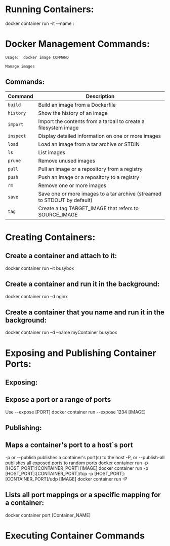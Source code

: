 # Running Containers:

docker container run -it --name <NAME> <IMAGE>:<TAG>


# Docker Management Commands: 

`Usage:  docker image COMMAND`

`Manage images`

## Commands:

 | Command     | Description
 | ----------- | ------------------------------------------------------------------------------|		
 | `build`     |  Build an image from a Dockerfile                                             |
 |  `history`  |  Show the history of an image						       |	
 | `import`    |  Import the contents from a tarball to create a filesystem image	       |	
 | `inspect`   |  Display detailed information on one or more images			       | 		
 | `load`      |  Load an image from a tar archive or STDIN				       |			
 | `ls`        |  List images								       |	
 | `prune`     |  Remove unused images							       |	
 | `pull`      |  Pull an image or a repository from a registry				       |			
 | `push`      |  Push an image or a repository to a registry				       |		
 | `rm`        |  Remove one or more images						       |	
 | `save`      |  Save one or more images to a tar archive (streamed to STDOUT by default)     |	
 | `tag`       |  Create a tag TARGET_IMAGE that refers to SOURCE_IMAGE			       |	
 


# Creating Containers:

## Create a container and attach to it:
docker container run –it busybox

## Create a container and run it in the background:
docker container run –d nginx

## Create a container that you name and run it in the background:
docker container run –d –name myContainer busybox



# Exposing and Publishing Container Ports:

## Exposing:

## Expose a port or a range of ports
Use --expose [PORT]
docker container run --expose 1234 [IMAGE]

## Publishing:

## Maps a container's port to a host`s port
-p or --publish publishes a container's port(s) to the host
-P, or --publish-all publishes all exposed ports to random ports
docker container run -p [HOST_PORT]:[CONTAINER_PORT] [IMAGE]
docker container run -p [HOST_PORT]:[CONTAINER_PORT]/tcp -p [HOST_PORT]:[CONTAINER_PORT]/udp [IMAGE]
docker container run -P

## Lists all port mappings or a specific mapping for a container:
docker container port [Container_NAME]


# Executing Container Commands



